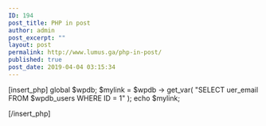 ```yaml
---
ID: 194
post_title: PHP in post
author: admin
post_excerpt: ""
layout: post
permalink: http://www.lumus.ga/php-in-post/
published: true
post_date: 2019-04-04 03:15:34
---
```

[insert_php]
   global $wpdb;
   $mylink = $wpdb -> get_var( "SELECT uer_email FROM $wpdb_users WHERE ID = 1" );
   echo $mylink;
   
[/insert_php]